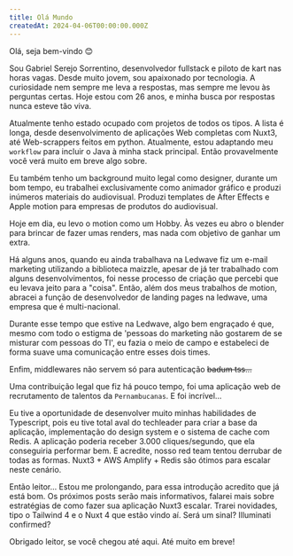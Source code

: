 ```yaml
---
title: Olá Mundo
createdAt: 2024-04-06T00:00:00.000Z
---
```


Olá, seja bem-vindo 😊

Sou Gabriel Serejo Sorrentino, desenvolvedor fullstack e piloto de kart nas horas vagas. Desde muito jovem, sou apaixonado por tecnologia. A curiosidade nem sempre me leva a respostas, mas sempre me levou às perguntas certas. Hoje estou com 26 anos, e minha busca por respostas nunca esteve tão viva.

Atualmente tenho estado ocupado com projetos de todos os tipos. A lista é longa, desde desenvolvimento de aplicações Web completas com Nuxt3, até Web-scrappers feitos em python. Atualmente, estou adaptando meu `workflow` para incluir o Java à minha stack principal. Então provavelmente você verá muito em breve algo sobre.

Eu também tenho um background muito legal como designer, durante um bom tempo, eu trabalhei exclusivamente como animador gráfico e produzi inúmeros materiais do audiovisual. Produzi templates de After Effects e Apple motion para empresas de produtos do audiovisual.

Hoje em dia, eu levo o motion como um Hobby. Às vezes eu abro o blender para brincar de fazer umas renders, mas nada com objetivo de ganhar um extra.

Há alguns anos, quando eu ainda trabalhava na Ledwave fiz um e-mail marketing utilizando a biblioteca maizzle, apesar de já ter trabalhado com alguns desenvolvimentos, foi nesse processo de criação que percebi que eu levava jeito para a "coisa". Então, além dos meus trabalhos de motion, abracei a função de desenvolvedor de landing pages na ledwave, uma empresa que é multi-nacional.

Durante esse tempo que estive na Ledwave, algo bem engraçado é que, mesmo com todo o estigma de 'pessoas do marketing não gostarem de se misturar com pessoas do TI', eu fazia o meio de campo e estabeleci de forma suave uma comunicação entre esses dois times.

Enfim, middlewares não servem só para autenticação ~~badum tss...~~

Uma contribuição legal que fiz há pouco tempo, foi uma aplicação web de recrutamento de talentos da `Pernambucanas`. E foi incrível...

Eu tive a oportunidade de desenvolver muito minhas habilidades de Typescript, pois eu tive total aval do techleader para criar a base da aplicação, implementação do design system e o sistema de cache com Redis. A aplicação poderia receber 3.000 cliques/segundo, que ela conseguiria performar bem. E acredite, nosso red team tentou derrubar de todas as formas. Nuxt3 + AWS Amplify + Redis são ótimos para escalar neste cenário.

Então leitor... Estou me prolongando, para essa introdução acredito que já está bom. Os próximos posts serão mais informativos, falarei mais sobre estratégias de como fazer sua aplicação Nuxt3 escalar. Trarei novidades, tipo o Tailwind 4 e o Nuxt 4 que estão vindo aí. Será um sinal? Illuminati confirmed?

Obrigado leitor, se você chegou até aqui. Até muito em breve!
